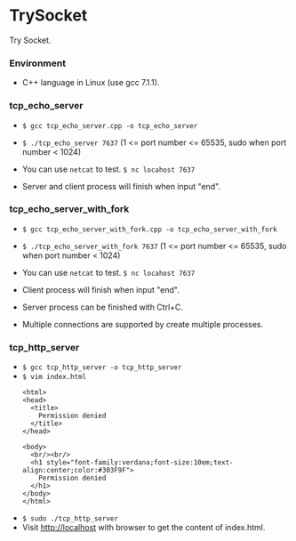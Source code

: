 # TrySocket
Try Socket.

### Environment
* C++ language in Linux (use gcc 7.1.1).

### tcp_echo_server
* `$ gcc tcp_echo_server.cpp -o tcp_echo_server`
* `$ ./tcp_echo_server 7637`
  (1 <= port number <= 65535, sudo when port number < 1024)

* You can use `netcat` to test.
  `$ nc locahost 7637`
* Server and client process will finish when input "end".

### tcp_echo_server_with_fork
* `$ gcc tcp_echo_server_with_fork.cpp -o tcp_echo_server_with_fork`
* `$ ./tcp_echo_server_with_fork 7637`
  (1 <= port number <= 65535, sudo when port number < 1024)

* You can use `netcat` to test. 
  `$ nc locahost 7637`
* Client process will finish when input "end".
* Server process can be finished with Ctrl+C.
* Multiple connections are supported by create multiple processes.

### tcp_http_server
* `$ gcc tcp_http_server -o tcp_http_server`  
* `$ vim index.html`  
  ```
  <html>
  <head>
	<title>
	  Permission denied
	</title>
  </head>

  <body>
	<br/><br/>
	<h1 style="font-family:verdana;font-size:10em;text-align:center;color:#303F9F">
	  Permission denied
	</h1>
  </body>
  </html>
  ```
* `$ sudo ./tcp_http_server`
* Visit [http://localhost](http://localhost) with browser to get the content of index.html.  
